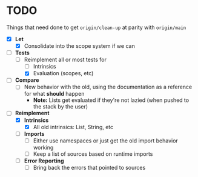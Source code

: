 # TODO

Things that need done to get `origin/clean-up` at parity with `origin/main`

- [x] **Let**
  - [x] Consolidate into the scope system if we can
- [ ] **Tests**
  - [ ] Reimplement all or most tests for
    - [ ] Intrinsics
    - [x] Evaluation (scopes, etc)
- [ ] **Compare**
  - [ ] New behavior with the old, using the documentation as a reference for what **should** happen
    - **Note:** Lists get evaluated if they're not lazied (when pushed to the stack by the user)
- [ ] **Reimplement**
  - [x] **Intrinsics**
    - [x] All old intrinsics: List, String, etc
  - [ ] **Imports**
    - [ ] Either use namespaces or just get the old import behavior working
    - [ ] Keep a list of sources based on runtime imports
  - [ ] **Error Reporting**
    - [ ] Bring back the errors that pointed to sources
